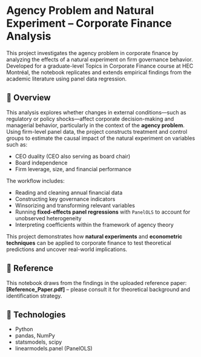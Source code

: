 # Agency Problem and Natural Experiment – Corporate Finance Analysis

This project investigates the agency problem in corporate finance by analyzing the effects of a natural experiment on firm governance behavior. Developed for a graduate-level Topics in Corporate Finance course at HEC Montréal, the notebook replicates and extends empirical findings from the academic literature using panel data regression.

## 📘 Overview

This analysis explores whether changes in external conditions—such as regulatory or policy shocks—affect corporate decision-making and managerial behavior, particularly in the context of the **agency problem**. Using firm-level panel data, the project constructs treatment and control groups to estimate the causal impact of the natural experiment on variables such as:

- CEO duality (CEO also serving as board chair)
- Board independence
- Firm leverage, size, and financial performance

The workflow includes:

- Reading and cleaning annual financial data
- Constructing key governance indicators
- Winsorizing and transforming relevant variables
- Running **fixed-effects panel regressions** with `PanelOLS` to account for unobserved heterogeneity
- Interpreting coefficients within the framework of agency theory

This project demonstrates how **natural experiments** and **econometric techniques** can be applied to corporate finance to test theoretical predictions and uncover real-world implications.

## 📄 Reference

This notebook draws from the findings in the uploaded reference paper:  
**[Reference_Paper.pdf]** – please consult it for theoretical background and identification strategy.

## 🔧 Technologies

- Python
- pandas, NumPy
- statsmodels, scipy
- linearmodels.panel (PanelOLS)
